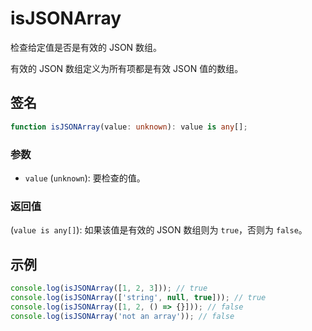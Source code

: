 # isJSONArray

检查给定值是否是有效的 JSON 数组。

有效的 JSON 数组定义为所有项都是有效 JSON 值的数组。

## 签名

```typescript
function isJSONArray(value: unknown): value is any[];
```

### 参数

- `value` (`unknown`): 要检查的值。

### 返回值

(`value is any[]`): 如果该值是有效的 JSON 数组则为 `true`，否则为 `false`。

## 示例

```typescript
console.log(isJSONArray([1, 2, 3])); // true
console.log(isJSONArray(['string', null, true])); // true
console.log(isJSONArray([1, 2, () => {}])); // false
console.log(isJSONArray('not an array')); // false
```
